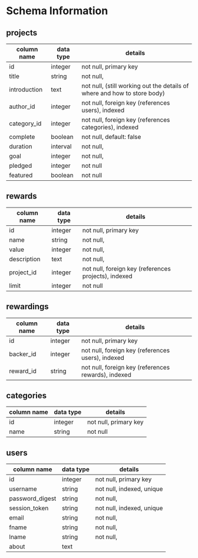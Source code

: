 # Schema Information

## projects
column name | data type | details
------------|-----------|-----------------------
id          | integer   | not null, primary key
title       | string    | not null,
introduction| text      | not null, (still working out the details of where and how to store body)
author_id   | integer   | not null, foreign key (references users), indexed
category_id | integer   | not null, foreign key (references categories), indexed
complete    | boolean   | not null, default: false
duration    | interval  | not null,
goal        | integer   | not null,
pledged     | integer   | not null
featured    | boolean   | not null

## rewards
column name | data type | details
------------|-----------|-----------------------
id          | integer   | not null, primary key
name        | string    | not null,
value       | integer   | not null,
description | text      | not null,
project_id  | integer   | not null, foreign key (references projects), indexed
limit       | integer   | not null

## rewardings
column name | data type | details
------------|-----------|-----------------------
id          | integer   | not null, primary key
backer_id   | integer   | not null, foreign key (references users), indexed
reward_id   | string    | not null, foreign key (references rewards), indexed

## categories
column name | data type | details
------------|-----------|-----------------------
id          | integer   | not null, primary key
name        | string    | not null

## users
column name     | data type | details
----------------|-----------|-----------------------
id              | integer   | not null, primary key
username        | string    | not null, indexed, unique
password_digest | string    | not null,
session_token   | string    | not null, indexed, unique
email           | string    | not null,
fname           | string    | not null,
lname           | string    | not null,
about           | text      |
